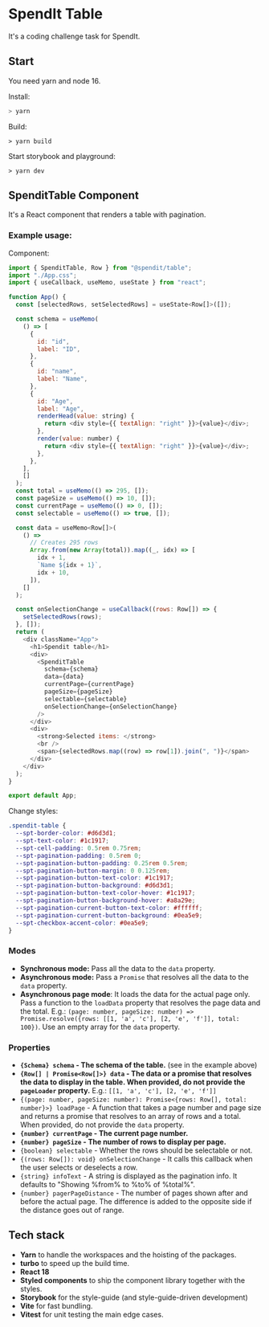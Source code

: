 # SpendIt Table

It's a coding challenge task for SpendIt.

## Start

You need yarn and node 16.

Install:
```bash
> yarn
```

Build:
```
> yarn build
```

Start storybook and playground:
```
> yarn dev
```

## SpenditTable Component

It's a React component that renders a table with pagination.

### Example usage:

Component:

```js
import { SpenditTable, Row } from "@spendit/table";
import "./App.css";
import { useCallback, useMemo, useState } from "react";

function App() {
  const [selectedRows, setSelectedRows] = useState<Row[]>([]);

  const schema = useMemo(
    () => [
      {
        id: "id",
        label: "ID",
      },
      {
        id: "name",
        label: "Name",
      },
      {
        id: "Age",
        label: "Age",
        renderHead(value: string) {
          return <div style={{ textAlign: "right" }}>{value}</div>;
        },
        render(value: number) {
          return <div style={{ textAlign: "right" }}>{value}</div>;
        },
      },
    ],
    []
  );
  const total = useMemo(() => 295, []);
  const pageSize = useMemo(() => 10, []);
  const currentPage = useMemo(() => 0, []);
  const selectable = useMemo(() => true, []);

  const data = useMemo<Row[]>(
    () =>
      // Creates 295 rows
      Array.from(new Array(total)).map((_, idx) => [
        idx + 1,
        `Name ${idx + 1}`,
        idx + 10,
      ]),
    []
  );

  const onSelectionChange = useCallback((rows: Row[]) => {
    setSelectedRows(rows);
  }, []);
  return (
    <div className="App">
      <h1>Spendit table</h1>
      <div>
        <SpenditTable
          schema={schema}
          data={data}
          currentPage={currentPage}
          pageSize={pageSize}
          selectable={selectable}
          onSelectionChange={onSelectionChange}
        />
      </div>
      <div>
        <strong>Selected items: </strong>
        <br />
        <span>{selectedRows.map((row) => row[1]).join(", ")}</span>
      </div>
    </div>
  );
}

export default App;
```

Change styles:
```css
.spendit-table {
  --spt-border-color: #d6d3d1;
  --spt-text-color: #1c1917;
  --spt-cell-padding: 0.5rem 0.75rem;
  --spt-pagination-padding: 0.5rem 0;
  --spt-pagination-button-padding: 0.25rem 0.5rem;
  --spt-pagination-button-margin: 0 0.125rem;
  --spt-pagination-button-text-color: #1c1917;
  --spt-pagination-button-background: #d6d3d1;
  --spt-pagination-button-text-color-hover: #1c1917;
  --spt-pagination-button-background-hover: #a8a29e;
  --spt-pagination-current-button-text-color: #ffffff;
  --spt-pagination-current-button-background: #0ea5e9;
  --spt-checkbox-accent-color: #0ea5e9;
}
```

### Modes

- **Synchronous mode:** Pass all the data to the `data` property.
- **Asynchronous mode:** Pass a `Promise` that resolves all the data to the `data` property.
- **Asynchronous page mode**: It loads the data for the actual page only. Pass a function to the `loadData` property that resolves the page data and the total. E.g.: `(page: number, pageSize: number) => Promise.resolve({rows: [[1, 'a', 'c'], [2, 'e', 'f']], total: 100})`. Use an empty array for the `data` property.

### Properties

- **`{Schema} schema` - The schema of the table.** (see in the example above)
- **`{Row[] | Promise<Row[]>} data` - The data or a promise that resolves the data to display in the table. When provided, do not provide the `pageLoader` property.** E.g.: `[[1, 'a', 'c'], [2, 'e', 'f']]`
- `{(page: number, pageSize: number): Promise<{rows: Row[], total: number}>} loadPage` - A function that takes a page number and page size and returns a promise that resolves to an array of rows and a total. When provided, do not provide the `data` property.
- **`{number} currentPage` - The current page number.**
- **`{number} pageSize` - The number of rows to display per page.**
- `{boolean} selectable` - Whether the rows should be selectable or not.
- `{(rows: Row[]): void} onSelectionChange` - It calls this callback when the user selects or deselects a row.
- `{string} infoText` - A string is displayed as the pagination info. It defaults to "Showing %from% to %to% of %total%".
- `{number} pagerPageDistance` - The number of pages shown after and before the actual page. The difference is added to the opposite side if the distance goes out of range.

## Tech stack
- **Yarn** to handle the workspaces and the hoisting of the packages.
- **turbo** to speed up the build time.
- **React 18**
- **Styled components** to ship the component library together with the styles.
- **Storybook** for the style-guide (and style-guide-driven development)
- **Vite** for fast bundling.
- **Vitest** for unit testing the main edge cases.
